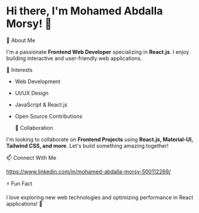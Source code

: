 # Hi there, I'm Mohamed Abdalla Morsy! 👋

 🚀 About Me
 
I'm a passionate **Frontend Web Developer** specializing in **React.js**. I enjoy building interactive and user-friendly web applications.

 👀 Interests
- Web Development
- UI/UX Design
- JavaScript & React.js
- Open Source Contributions

  💞️ Collaboration
  
I'm looking to collaborate on **Frontend Projects** using **React.js, Material-UI, Tailwind CSS, and more**. Let's build something amazing together!

 📫 Connect With Me
 
https://www.linkedin.com/in/mohamed-abdalla-morsy-500112269/

 ⚡ Fun Fact
 
I love exploring new web technologies and optimizing performance in React applications! 🚀


<!---
Mohamed-A-Morsy/Mohamed-A-Morsy is a ✨ special ✨ repository because its `README.md` (this file) appears on your GitHub profile.
You can click the Preview link to take a look at your changes.
--->

